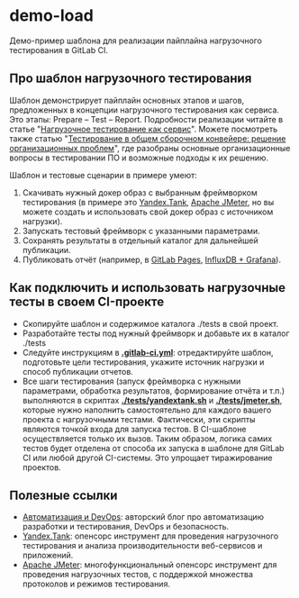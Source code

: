 # demo-load

Демо-пример шаблона для реализации пайплайна нагрузочного тестирования в GitLab CI.


## Про шаблон нагрузочного тестирования

Шаблон демонстрирует пайплайн основных этапов и шагов, предложенных в концепции нагрузочного тестирования как сервиса. Это этапы: Prepare – Test – Report. Подробности реализации читайте в статье "[Нагрузочное тестирование как сервис]()". Можете посмотреть также статью "[Тестирование в общем сборочном конвейере: решение организационных проблем](http://forworktests.blogspot.com/2019/11/blog-post.html)", где разобраны основные организационные вопросы в тестировании ПО и возможные подходы к их решению.

Шаблон и тестовые сценарии в примере умеют:
1. Скачивать нужный докер образ с выбранным фреймворком тестирования (в примере это [Yandex.Tank](https://yandex.ru/dev/tank/), [Apache JMeter](https://jmeter.apache.org/), но вы можете создать и использовать свой докер образ с источником нагрузки).
2. Запускать тестовый фреймворк с указанными параметрами.
3. Сохранять результаты в отдельный каталог для дальнейшей публикации.
4. Публиковать отчёт (например, в [GitLab Pages](https://docs.gitlab.com/ee/user/project/pages/), [InfluxDB + Grafana](https://yandextank.readthedocs.io/en/latest/core_and_modules.html#influxdb)).


## Как подключить и использовать нагрузочные тесты в своем CI-проекте
- Скопируйте шаблон и содержимое каталога ./tests в свой проект.
- Разработайте тесты под нужный фреймворк и добавьте их в каталог ./tests
- Следуйте инструкциям в **[.gitlab-ci.yml]()**: отредактируйте шаблон, подготовьте цели тестирования, укажите источник нагрузки и способ публикации отчетов.
- Все шаги тестирования (запуск фреймворка с нужными параметрами, обработка результатов, формирование отчёта и т.п.) выполняются в скриптах **[./tests/yandextank.sh]()** и **[./tests/jmeter.sh]()**, которые нужно наполнить самостоятельно для каждого вашего проекта с нагрузочными тестами. Фактически, эти скрипты являются точкой входа для запуска тестов. В CI-шаблоне осуществляется только их вызов. Таким образом, логика самих тестов будет отделена от способа их запуска в шаблоне для GitLab CI или любой другой CI-системы. Это упрощает тиражирование проектов.


## Полезные ссылки
* [Автоматизация и DevOps](https://forworktests.blogspot.com/): авторский блог про автоматизацию разработки и тестирования, DevOps и безопасность.
* [Yandex.Tank](https://yandex.ru/dev/tank/): опенсорс инструмент для проведения нагрузочного тестирования и анализа производительности веб-сервисов и приложений.
* [Apache JMeter](https://jmeter.apache.org/): многофункциональный опенсорс инструмент для проведения нагрузочных тестов, с поддержкой множества протоколов и режимов тестирования.
